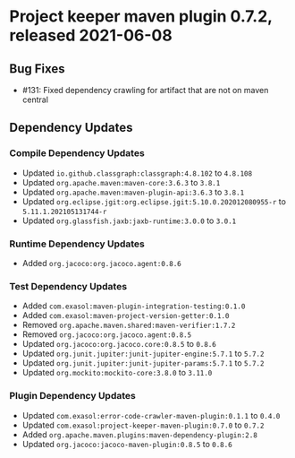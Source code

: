 # Project keeper maven plugin 0.7.2, released 2021-06-08

## Bug Fixes

* #131: Fixed dependency crawling for artifact that are not on maven central

## Dependency Updates

### Compile Dependency Updates

* Updated `io.github.classgraph:classgraph:4.8.102` to `4.8.108`
* Updated `org.apache.maven:maven-core:3.6.3` to `3.8.1`
* Updated `org.apache.maven:maven-plugin-api:3.6.3` to `3.8.1`
* Updated `org.eclipse.jgit:org.eclipse.jgit:5.10.0.202012080955-r` to `5.11.1.202105131744-r`
* Updated `org.glassfish.jaxb:jaxb-runtime:3.0.0` to `3.0.1`

### Runtime Dependency Updates

* Added `org.jacoco:org.jacoco.agent:0.8.6`

### Test Dependency Updates

* Added `com.exasol:maven-plugin-integration-testing:0.1.0`
* Added `com.exasol:maven-project-version-getter:0.1.0`
* Removed `org.apache.maven.shared:maven-verifier:1.7.2`
* Removed `org.jacoco:org.jacoco.agent:0.8.5`
* Updated `org.jacoco:org.jacoco.core:0.8.5` to `0.8.6`
* Updated `org.junit.jupiter:junit-jupiter-engine:5.7.1` to `5.7.2`
* Updated `org.junit.jupiter:junit-jupiter-params:5.7.1` to `5.7.2`
* Updated `org.mockito:mockito-core:3.8.0` to `3.11.0`

### Plugin Dependency Updates

* Updated `com.exasol:error-code-crawler-maven-plugin:0.1.1` to `0.4.0`
* Updated `com.exasol:project-keeper-maven-plugin:0.7.0` to `0.7.2`
* Added `org.apache.maven.plugins:maven-dependency-plugin:2.8`
* Updated `org.jacoco:jacoco-maven-plugin:0.8.5` to `0.8.6`
